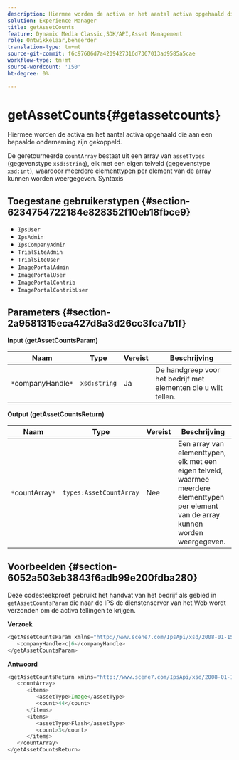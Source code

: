 ```yaml
---
description: Hiermee worden de activa en het aantal activa opgehaald die aan een bepaalde onderneming zijn gekoppeld.
solution: Experience Manager
title: getAssetCounts
feature: Dynamic Media Classic,SDK/API,Asset Management
role: Ontwikkelaar,beheerder
translation-type: tm+mt
source-git-commit: f6c97606d7a4209427316d7367013ad9585a5cae
workflow-type: tm+mt
source-wordcount: '150'
ht-degree: 0%

---
```



# getAssetCounts{#getassetcounts}

Hiermee worden de activa en het aantal activa opgehaald die aan een bepaalde onderneming zijn gekoppeld.

De geretourneerde `countArray` bestaat uit een array van `assetTypes` (gegevenstype `xsd:string`), elk met een eigen telveld (gegevenstype `xsd:int`), waardoor meerdere elementtypen per element van de array kunnen worden weergegeven.
Syntaxis

## Toegestane gebruikerstypen {#section-6234754722184e828352f10eb18fbce9}

* `IpsUser`
* `IpsAdmin`
* `IpsCompanyAdmin`
* `TrialSiteAdmin`
* `TrialSiteUser`
* `ImagePortalAdmin`
* `ImagePortalUser`
* `ImagePortalContrib`
* `ImagePortalContribUser`

## Parameters {#section-2a9581315eca427d8a3d26cc3fca7b1f}

**Input (getAssetCountsParam)**

| Naam | Type | Vereist | Beschrijving |
|---|---|---|---|
| `*`companyHandle`*` | `xsd:string` | Ja | De handgreep voor het bedrijf met elementen die u wilt tellen. |

**Output (getAssetCountsReturn)**

| Naam | Type | Vereist | Beschrijving |
|---|---|---|---|
| `*`countArray`*` | `types:AssetCountArray` | Nee | Een array van elementtypen, elk met een eigen telveld, waarmee meerdere elementtypen per element van de array kunnen worden weergegeven. |

## Voorbeelden {#section-6052a503eb3843f6adb99e200fdba280}

Deze codesteekproef gebruikt het handvat van het bedrijf als gebied in `getAssetCountsParam` die naar de IPS de dienstenserver van het Web wordt verzonden om de activa tellingen te krijgen.

**Verzoek**

```java
<getAssetCountsParam xmlns="http://www.scene7.com/IpsApi/xsd/2008-01-15">
   <companyHandle>c|6</companyHandle>
</getAssetCountsParam>
```

**Antwoord**

```java
<getAssetCountsReturn xmlns="http://www.scene7.com/IpsApi/xsd/2008-01-15">
   <countArray>
      <items>
         <assetType>Image</assetType>
         <count>44</count>
      </items>
      <items>
         <assetType>Flash</assetType>
         <count>3</count>
      </items>
   </countArray>
</getAssetCountsReturn>
```

